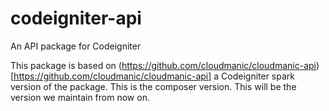 codeigniter-api
===============

An API package for Codeigniter

This package is based on (https://github.com/cloudmanic/cloudmanic-api)[https://github.com/cloudmanic/cloudmanic-api] a Codeigniter spark version of the package. This is the composer version. This will be the version we maintain from now on.